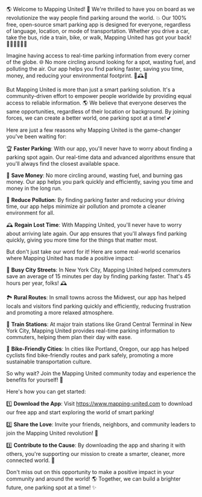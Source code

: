 🌎 Welcome to Mapping United! 🌟 We're thrilled to have you on board as we revolutionize the way people find parking around the world. 💥 Our 100% free, open-source smart parking app is designed for everyone, regardless of language, location, or mode of transportation. Whether you drive a car, take the bus, ride a train, bike, or walk, Mapping United has got your back! 🚗🚌🚂🚴‍♀️💪

Imagine having access to real-time parking information from every corner of the globe. 🌐 No more circling around looking for a spot, wasting fuel, and polluting the air. Our app helps you find parking faster, saving you time, money, and reducing your environmental footprint. 💸🕰️💨

But Mapping United is more than just a smart parking solution. It's a community-driven effort to empower people worldwide by providing equal access to reliable information. 🌎 We believe that everyone deserves the same opportunities, regardless of their location or background. By joining forces, we can create a better world, one parking spot at a time! 💕

Here are just a few reasons why Mapping United is the game-changer you've been waiting for:

🏆 **Faster Parking**: With our app, you'll never have to worry about finding a parking spot again. Our real-time data and advanced algorithms ensure that you'll always find the closest available space.

💸 **Save Money**: No more circling around, wasting fuel, and burning gas money. Our app helps you park quickly and efficiently, saving you time and money in the long run.

🌟 **Reduce Pollution**: By finding parking faster and reducing your driving time, our app helps minimize air pollution and promote a cleaner environment for all.

🕰️ **Regain Lost Time**: With Mapping United, you'll never have to worry about arriving late again. Our app ensures that you'll always find parking quickly, giving you more time for the things that matter most.

But don't just take our word for it! Here are some real-world scenarios where Mapping United has made a positive impact:

🌆 **Busy City Streets**: In New York City, Mapping United helped commuters save an average of 15 minutes per day by finding parking faster. That's 45 hours per year, folks! 🕰️

🏞️ **Rural Routes**: In small towns across the Midwest, our app has helped locals and visitors find parking quickly and efficiently, reducing frustration and promoting a more relaxed atmosphere.

🚂 **Train Stations**: At major train stations like Grand Central Terminal in New York City, Mapping United provides real-time parking information to commuters, helping them plan their day with ease.

🌈 **Bike-Friendly Cities**: In cities like Portland, Oregon, our app has helped cyclists find bike-friendly routes and park safely, promoting a more sustainable transportation culture.

So why wait? Join the Mapping United community today and experience the benefits for yourself! 🎉

Here's how you can get started:

1️⃣ **Download the App**: Visit https://www.mapping-united.com to download our free app and start exploring the world of smart parking!

2️⃣ **Share the Love**: Invite your friends, neighbors, and community leaders to join the Mapping United revolution! 🚀

3️⃣ **Contribute to the Cause**: By downloading the app and sharing it with others, you're supporting our mission to create a smarter, cleaner, more connected world. 💪

Don't miss out on this opportunity to make a positive impact in your community and around the world! 🌎 Together, we can build a brighter future, one parking spot at a time! ✨